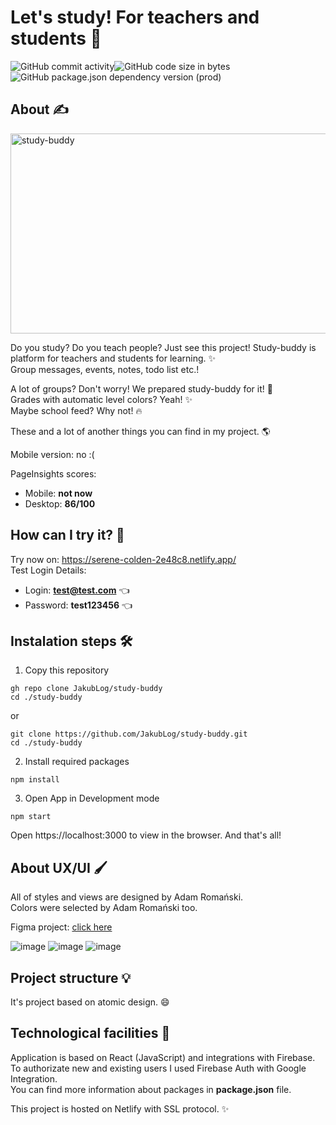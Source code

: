 # Let's study! For teachers and students 🙂

<div style="display: flex;">
  <img alt="GitHub commit activity" src="https://img.shields.io/github/commit-activity/m/jakublog/study-buddy">
  <img alt="GitHub code size in bytes" src="https://img.shields.io/github/languages/code-size/jakublog/study-buddy">
</div>
<div style="display: flex;">
  <img alt="GitHub package.json dependency version (prod)" src="https://img.shields.io/github/package-json/dependency-version/jakublog/study-buddy/react">
</div>

## About ✍️

<img src="https://socialify.git.ci/JakubLog/study-buddy/image?description=1&font=Inter&language=1&owner=1&pattern=Charlie%20Brown&theme=Dark" alt="study-buddy" width="640" height="320"/>

Do you study? Do you teach people? Just see this project! Study-buddy is <br/>
platform for teachers and students for learning. ✨ <br/>
Group messages, events, notes, todo list etc.! <br/>

A lot of groups? Don't worry! We prepared study-buddy for it! 🌱 <br/>
Grades with automatic level colors? Yeah! ✨ <br/>
Maybe school feed? Why not! 🔥 

These and a lot of another things you can find in my project. 🌎

Mobile version: no :(

PageInsights scores:

- Mobile: **not now**
- Desktop: **86/100**

## How can I try it? 🤔

Try now on: https://serene-colden-2e48c8.netlify.app/ <br/>
Test Login Details:

- Login: **test@test.com** 👈
- Password: **test123456** 👈

## Instalation steps 🛠️

1. Copy this repository
```
gh repo clone JakubLog/study-buddy
cd ./study-buddy
```
or
```
git clone https://github.com/JakubLog/study-buddy.git
cd ./study-buddy
```
2. Install required packages
```
npm install
```
3. Open App in Development mode
```
npm start
```
Open https://localhost:3000 to view in the browser.
And that's all!

## About UX/UI 🖌️

All of styles and views are designed by Adam Romański. <br/>
Colors were selected by Adam Romański too.

Figma project: [click here](https://www.figma.com/file/YF0zQCMfnDfd7omgx6d6J3/Hello-Roman-%E2%80%93-Kurs-React?node-id=276%3A0) <br>

![image](https://user-images.githubusercontent.com/77537823/133914684-a8fbe009-73b6-4fef-bed4-0524cec7a398.png)
![image](https://user-images.githubusercontent.com/77537823/133914719-31e30a26-2624-40cf-8c4f-c5fecef16777.png)
![image](https://user-images.githubusercontent.com/77537823/133914738-5627bfeb-4d7b-474d-bf70-4aeac8ce3ca6.png)

## Project structure 💡

It's project based on atomic design. 😄

## Technological facilities 👷

Application is based on React (JavaScript) and integrations with Firebase. <br/>
To authorizate new and existing users I used Firebase Auth with Google Integration. <br/>
You can find more information about packages in **package.json** file. <br/>

This project is hosted on Netlify with SSL protocol. ✨
